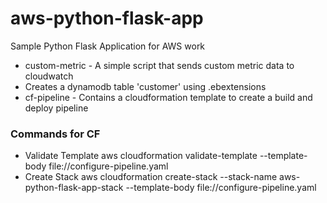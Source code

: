 # aws-python-flask-app
Sample Python Flask Application for AWS work

- custom-metric - A simple script that sends custom metric data to cloudwatch
- Creates a dynamodb table 'customer' using .ebextensions 
- cf-pipeline - Contains a cloudformation template to create a build and deploy pipeline

### Commands for CF
- Validate Template
aws cloudformation validate-template --template-body file://configure-pipeline.yaml
- Create Stack
aws cloudformation create-stack --stack-name aws-python-flask-app-stack --template-body file://configure-pipeline.yaml
